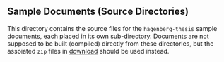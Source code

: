 ## Sample Documents (Source Directories)

This directory contains the source files for the `hagenberg-thesis` sample documents,
each placed in its own sub-directory.
Documents are not supposed to be built (compiled) directly from these directories,
but the assoiated `zip` files in [download](../download) should be used instead.
